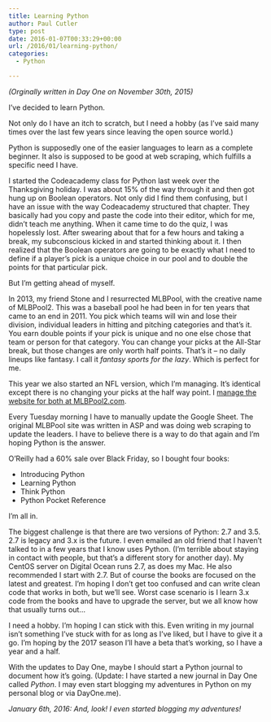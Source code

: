 ```yaml
---
title: Learning Python
author: Paul Cutler
type: post
date: 2016-01-07T00:33:29+00:00
url: /2016/01/learning-python/
categories:
  - Python

---
```

_(Orginally written in Day One on November 30th, 2015)_

I’ve decided to learn Python.

Not only do I have an itch to scratch, but I need a hobby (as I’ve said many times over the last few years since leaving the open source world.)

Python is supposedly one of the easier languages to learn as a complete beginner. It also is supposed to be good at web scraping, which fulfills a specific need I have.

I started the Codeacademy class for Python last week over the Thanksgiving holiday. I was about 15% of the way through it and then got hung up on Boolean operators. Not only did I find them confusing, but I have an issue with the way Codeacademy structured that chapter. They basically had you copy and paste the code into their editor, which for me, didn’t teach me anything. When it came time to do the quiz, I was hopelessly lost. After swearing about that for a few hours and taking a break, my subconscious kicked in and started thinking about it. I then realized that the Boolean operators are going to be exactly what I need to define if a player’s pick is a unique choice in our pool and to double the points for that particular pick.

But I’m getting ahead of myself.

In 2013, my friend Stone and I resurrected MLBPool, with the creative name of MLBPool2. This was a baseball pool he had been in for ten years that came to an end in 2011. You pick which teams will win and lose their division, individual leaders in hitting and pitching categories and that’s it. You earn double points if your pick is unique and no one else chose that team or person for that category. You can change your picks at the All-Star break, but those changes are only worth half points. That’s it &#8211; no daily lineups like fantasy. I call it _fantasy sports for the lazy_. Which is perfect for me.

This year we also started an NFL version, which I’m managing. It’s identical except there is no changing your picks at the half way point. I [manage the website for both at MLBPool2.com][1].

Every Tuesday morning I have to manually update the Google Sheet. The original MLBPool site was written in ASP and was doing web scraping to update the leaders. I have to believe there is a way to do that again and I’m hoping Python is the answer.

O’Reilly had a 60% sale over Black Friday, so I bought four books:

  * Introducing Python
  * Learning Python
  * Think Python
  * Python Pocket Reference

I’m all in.

The biggest challenge is that there are two versions of Python: 2.7 and 3.5. 2.7 is legacy and 3.x is the future. I even emailed an old friend that I haven’t talked to in a few years that I know uses Python. (I’m terrible about staying in contact with people, but that’s a different story for another day). My CentOS server on Digital Ocean runs 2.7, as does my Mac. He also recommended I start with 2.7. But of course the books are focused on the latest and greatest. I’m hoping I don’t get too confused and can write clean code that works in both, but we’ll see. Worst case scenario is I learn 3.x code from the books and have to upgrade the server, but we all know how that usually turns out…

I need a hobby. I’m hoping I can stick with this. Even writing in my journal isn’t something I’ve stuck with for as long as I’ve liked, but I have to give it a go. I’m hoping by the 2017 season I’ll have a beta that’s working, so I have a year and a half.

With the updates to Day One, maybe I should start a Python journal to document how it’s going. (Update: I have started a new journal in Day One called _Python_. I may even start blogging my adventures in Python on my personal blog or via DayOne.me).

_January 6th, 2016: And, look! I even started blogging my adventures!_

 [1]: http://mlbpool2.com